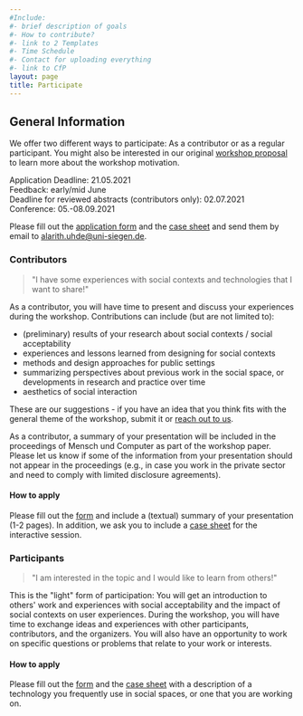 ```yaml
---
#Include:
#- brief description of goals
#- How to contribute?
#- link to 2 Templates
#- Time Schedule
#- Contact for uploading everything
#- link to CfP
layout: page
title: Participate
---
```


## General Information

We offer two different ways to participate: As a contributor or as a regular
participant. You might also be interested in our original [workshop
proposal](/aips/assets/proposal.pdf) to learn more about the workshop
motivation.

<p>Application Deadline: 21.05.2021<br>
Feedback: early/mid June<br>
Deadline for reviewed abstracts (contributors only): 02.07.2021<br>
Conference: 05.-08.09.2021</p>

Please fill out the [application form](/aips/assets/ApplicationForm.docx) and
the [case sheet](/aips/assets/CaseSheet.docx) and send them by email to
[alarith.uhde@uni-siegen.de](mailto:alarith.uhde@uni-siegen.de).

### Contributors

>"I have some experiences with social contexts and technologies that I want to
>share!"

As a contributor, you will have time to present and discuss your experiences
during the workshop. Contributions can include (but are not limited to):

* (preliminary) results of your research about social contexts / social
  acceptability
* experiences and lessons learned from designing for social contexts
* methods and design approaches for public settings
* summarizing perspectives about previous work in the social space, or
  developments in research and practice over time
* aesthetics of social interaction

These are our suggestions - if you have an idea that you think fits with the
general theme of the workshop, submit it or [reach out to
us](/aips/contact.html).

As a contributor, a summary of your presentation will be included in the
proceedings of Mensch und Computer as part of the workshop paper. Please let us
know if some of the information from your presentation should not appear in the
proceedings (e.g., in case you work in the private sector and need to comply with limited disclosure agreements).

#### How to apply

Please fill out the [form](/aips/assets/ApplicationForm.docx) and include
a (textual) summary of your presentation (1-2 pages). In addition, we ask you
to include a [case sheet](/aips/assets/CaseSheet.docx) for the interactive
session.

### Participants

>"I am interested in the topic and I would like to learn from others!"

This is the "light" form of participation: You will get an introduction to
others' work and experiences with social acceptability and the impact of social
contexts on user experiences. During the workshop, you will have time to
exchange ideas and experiences with other participants, contributors, and the
organizers. You will also have an opportunity to work on specific questions or
problems that relate to your work or interests.

#### How to apply

Please fill out the [form](/aips/assets/ApplicationForm.docx) and the [case
sheet](/aips/assets/CaseSheet.docx) with a description of a technology you
frequently use in social spaces, or one that you are working on.
